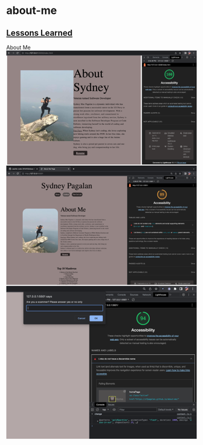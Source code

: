 # about-me

## [Lessons Learned](lessonlearned.md)

About Me
![Lighthouse report](assets/lighthouse.png)
![Lighthouse report](assets/lighthouse02.png)
![Lighthouse report](assets/lighthouse03.png)
